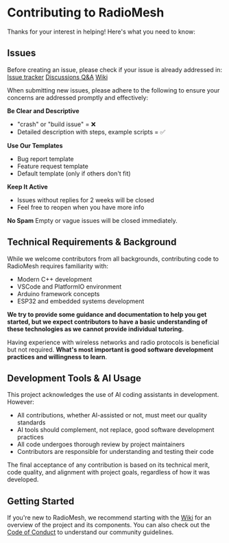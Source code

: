 # Contributing to RadioMesh
Thanks for your interest in helping! Here's what you need to know:

## Issues
Before creating an issue, please check if your issue is already addressed in:
[Issue tracker](https://github.com/amirna2/RadioMesh/issues)
[Discussions Q&A](https://github.com/amirna2/RadioMesh/discussions/categories/q-a)
[Wiki](https://github.com/amirna2/RadioMesh/wiki)

When submitting new issues, please adhere to the following to ensure your concerns are addressed promptly and effectively:

**Be Clear and Descriptive**
- "crash" or "build issue" = ❌
- Detailed description with steps, example scripts = ✅

**Use Our Templates**
- Bug report template
- Feature request template
- Default template (only if others don't fit)

**Keep It Active**
- Issues without replies for 2 weeks will be closed
- Feel free to reopen when you have more info

**No Spam**
Empty or vague issues will be closed immediately.

## Technical Requirements & Background

While we welcome contributors from all backgrounds, contributing code to RadioMesh requires familiarity with:

- Modern C++ development
- VSCode and PlatformIO environment
- Arduino framework concepts
- ESP32 and embedded systems development

__We try to provide some guidance and documentation to help you get started, but we expect contributors to have a basic understanding of these technologies as we cannot provide individual tutoring.__

Having experience with wireless networks and radio protocols is beneficial but not required. __What's most important is good software development practices and willingness to learn__.

## Development Tools & AI Usage

This project acknowledges the use of AI coding assistants in development. However:

- All contributions, whether AI-assisted or not, must meet our quality standards
- AI tools should complement, not replace, good software development practices
- All code undergoes thorough review by project maintainers
- Contributors are responsible for understanding and testing their code

The final acceptance of any contribution is based on its technical merit, code quality, and alignment with project goals, regardless of how it was developed.

## Getting Started

If you're new to RadioMesh, we recommend starting with the [Wiki](GettingStarted.md) for an overview of the project and its components. You can also check out the [Code of Conduct](CODE_OF_CONDUCT.md) to understand our community guidelines.
